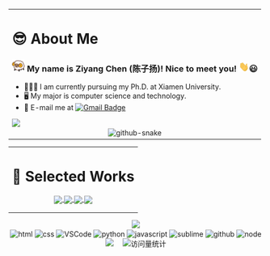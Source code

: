 <!-- dynamic typing effect 动态打字效果 -->
<!-- 👋
<div align="center">
    <div>
        <img src="https://readme-typing-svg.demolab.com?font=Fira+Code&pause=1000&width=800&lines=console.log(%22Hello%2C%20World%22);你好！我是陈子扬！研究计算机视觉方向！&center=true&size=27" />
    </div>

    

</div>
 -->

<!-- knock code pictures 敲代码的图片 -->
<!-- 
<div align="center">
    
<picture>
<source media="(prefers-color-scheme: dark)" srcset="https://cdn.jsdelivr.net/gh/ZYangChen/ZYangChen/assets/images/coding.gif" />
<source media="(prefers-color-scheme: light)" srcset="https://cdn.jsdelivr.net/gh/ZYangChen/ZYangChen/assets/images/developer.svg" height="225px" />
<img src="https://cdn.jsdelivr.net/gh/ZYangChen/ZYangChen/assets/images/coding.gif" />
</picture>

</div>
 -->

<table align="center"  width="100%">
    
<tr><td>

# :sunglasses: About Me

<p width="100%">
    
### <img src="https://github.com/ZYangChen/ZYangChen/blob/main/assets/images/sheep.png" width="25px" /> My name is Ziyang Chen (陈子扬)! Nice to meet you! <img src="https://github.com/ZYangChen/ZYangChen/blob/main/assets/images/Hii.gif" width="20px">:smiley:
    
- 👨🏻‍🎓 I am currently pursuing my Ph.D. at Xiamen University.
- 🖥️ My major is computer science and technology.
- 📧 E-mail me at [![Gmail Badge](https://img.shields.io/badge/-ziyangchen2000@gmail.com-c14438?style=flat-square&logo=Gmail&logoColor=white&link=mailto:ziyangchen2000@gmail.com)](mailto:ziyangchen2000@gmail.com)

</p>

<img width="200%" src="https://cdn.jsdelivr.net/gh/ZYangChen/ZYangChen/assets/images/hr.gif" />
<div align="center">
<picture>
    <source media="(prefers-color-scheme: dark)" srcset="https://cdn.jsdelivr.net/gh/ZYangChen/ZYangChen/profile-snake-contrib/github-contribution-grid-snake-dark.svg" />
    <source media="(prefers-color-scheme: light)" srcset="https://cdn.jsdelivr.net/gh/ZYangChen/ZYangChen/profile-snake-contrib/github-contribution-grid-snake.svg" />
    <img alt="github-snake" src="https://cdn.jsdelivr.net/gh/ZYangChen/ZYangChen/profile-snake-contrib/github-contribution-grid-snake-dark.svg" />
</picture>
</div>
</td></tr>

</table>

<table align="center"  width="100%">
    
<tr><td>
    
# 📖 Selected Works

<div align="center">
<p width="100%">
<a href="https://github.com/ZYangChen/HART">
  <img align="center" src="https://github-readme-stats.vercel.app/api/pin/?username=ZYangChen&repo=HART&theme=light" />
</a>
<a href="https://github.com/ZYangChen/MoCha-Stereo">
  <img align="center" src="https://github-readme-stats.vercel.app/api/pin/?username=ZYangChen&repo=MoCha-Stereo&theme=light" />
</a>
<a href="https://github.com/ZYangChen/DC-SatMVS">
  <img align="center" src="https://github-readme-stats.vercel.app/api/pin/?username=ZYangChen&repo=DC-SatMVS&theme=light" />
</a>
<a href="https://github.com/ZYangChen/FDN-MVS">
  <img align="center" src="https://github-readme-stats.vercel.app/api/pin/?username=ZYangChen&repo=FDN-MVS&theme=light" />
</a>
</p>
</div>


</td></tr>

</table>

<div align="center">

<img width="36%" src="https://cdn.jsdelivr.net/gh/ZYangChen/ZYangChen/assets/images/githubgif.gif" />


<div align="center">
  <img alt-"html5" src="https://media.giphy.com/media/XAxylRMCdpbEWUAvr8/giphy.gif" width="100" title="html">
  <img alt="css" src="https://media.giphy.com/media/fsEaZldNC8A1PJ3mwp/giphy.gif" width="100" title="css">
  <img alt="VSCode" src="https://i.giphy.com/media/IdyAQJVN2kVPNUrojM/200.webp" width="100" title="vscode">
  <img alt="python" src="https://i.giphy.com/media/LMt9638dO8dftAjtco/200.webp" width="100" title="python">
  <img alt="javascript" src="https://media3.giphy.com/media/ln7z2eWriiQAllfVcn/200w.webp" width="100" title="javascript">
  <img alt="sublime" src="https://media.giphy.com/media/jnDKffgCfGYOp6cMTK/giphy.gif" width="100" title="sublime">
  <img alt="github" src="https://i.giphy.com/media/KzJkzjggfGN5Py6nkT/200.webp" width="100" title="github">
  <img alt="node" src="https://media.giphy.com/media/kdFc8fubgS31b8DsVu/giphy.gif" width="85" title="node">
</div>

<div align="center">
    <div>
    <a href="https://zyangchen.github.io/"><img src="https://img.shields.io/badge/HomePage-主页-cd981d" /></a>&emsp;
    <!-- <a href="https://blog.csdn.net/weixin_46124302/"><img src="https://img.shields.io/badge/Blog-CSDN-c32136" /></a>&emsp;
    visitor statistics logo 访问量统计徽标 -->
    <img src="https://komarev.com/ghpvc/?username=ZYangChen&label=Views&color=0e75b6&style=flat" alt="访问量统计" />
    </div>
</div>



<!-- 
<table>

<tr><td>


 # 💖 Current Interests

### Stereo Vision

<p align="center">
    
![image](https://github.com/ZYangChen/ZYangChen/blob/main/assets/images/Disparity.gif)

</p>

</td></tr>

<tr><td>
    
### Video Processing

https://github.com/ZYangChen/ZYangChen/assets/108012397/e80619dd-5907-4f89-9324-aaf03751c73f

</td></tr>

</table>
-->


<!-- <img src="https://cdn.jsdelivr.net/gh/ZYangChen/ZYangChen/assets/images/icon.png" />

########################################## 分割 ########################################## -->
<!-- <img width="200%" src="https://cdn.jsdelivr.net/gh/ZYangChen/ZYangChen/assets/images/hr.gif" />

<div align="center">
    
<a href="https://github.com/ZYangChen">
    <img align="center" width="80%" src="https://github-readme-stats.vercel.app/api?username=ZYangChen&theme=buefy&show_icons=true" />
</a>

</div>

<br>

<br> -->

<!-- GitHub Activity Graph GitHub 活动图 -->
<!-- <table>
  <tr>
    <td>
      <picture>
        <source media="(prefers-color-scheme: dark)" srcset="https://github-readme-activity-graph.vercel.app/graph?username=ZYangChen&theme=xcode&bg_color=FF000000&hide_border=true" />
        <source media="(prefers-color-scheme: light)" srcset="https://github-readme-activity-graph.vercel.app/graph?username=ZYangChen&theme=xcode&bg_color=FF000000&color=000000&hide_border=true" />
        <img src="https://github-readme-activity-graph.vercel.app/graph?username=ZYangChen&theme=xcode&bg_color=FF000000&hide_border=true" />
      </picture>
  </tr>
</table>
 -->


<!-- GitHub metrics 信息指标
<div align="center">


<img width="36%" src="https://cdn.jsdelivr.net/gh/ZYangChen/ZYangChen/assets/images/githubgif.gif" />


<div align="center">
  <img alt-"html5" src="https://media.giphy.com/media/XAxylRMCdpbEWUAvr8/giphy.gif" width="100" title="html">
  <img alt="css" src="https://media.giphy.com/media/fsEaZldNC8A1PJ3mwp/giphy.gif" width="100" title="css">
  <img alt="VSCode" src="https://i.giphy.com/media/IdyAQJVN2kVPNUrojM/200.webp" width="100" title="vscode">
  <img alt="python" src="https://i.giphy.com/media/LMt9638dO8dftAjtco/200.webp" width="100" title="python">
  <img alt="javascript" src="https://media3.giphy.com/media/ln7z2eWriiQAllfVcn/200w.webp" width="100" title="javascript">
  <img alt="sublime" src="https://media.giphy.com/media/jnDKffgCfGYOp6cMTK/giphy.gif" width="100" title="sublime">
  <img alt="github" src="https://i.giphy.com/media/KzJkzjggfGN5Py6nkT/200.webp" width="100" title="github">
  <img alt="node" src="https://media.giphy.com/media/kdFc8fubgS31b8DsVu/giphy.gif" width="85" title="node">
</div>
 -->

<!-- 个人资料徽标 -->


</div>

<!--


**ZYangChen/ZYangChen** is a ✨ _special_ ✨ repository because its `README.md` (this file) appears on your GitHub profile.

Here are some ideas to get you started:

- 🔭 I’m currently working on ...
- 🌱 I’m currently learning ...
- 👯 I’m looking to collaborate on ...
- 🤔 I’m looking for help with ...
- 💬 Ask me about ...
- 📫 How to reach me: ...
- 😄 Pronouns: ...
- ⚡ Fun fact: ...
- :orange_book: Focusing on Swift & iOS
- :hammer: Creator of applications and frameworks
- :ram: Founder the ObjCCN
- :meat_on_bone: Meat lover
-->

